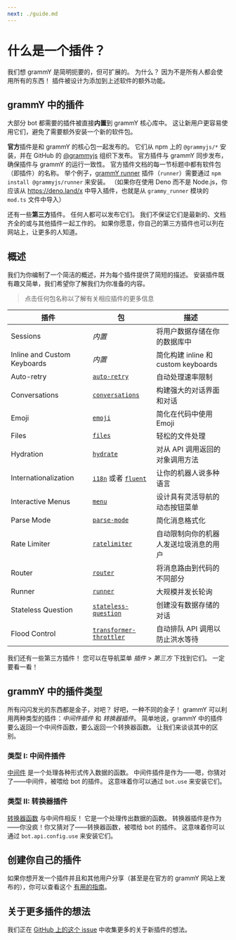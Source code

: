 ```yaml
---
next: ./guide.md
---
```


# 什么是一个插件？

我们想 grammY 是简明扼要的，但可扩展的。
为什么？
因为不是所有人都会使用所有的东西！
插件被设计为添加到上述软件的额外功能。

## grammY 中的插件

大部分 bot 都需要的插件被直接**内置**到 grammY 核心库中。
这让新用户更容易使用它们，避免了需要额外安装一个新的软件包。

**官方**插件是和 grammY 的核心包一起发布的。
它们从 npm 上的 `@grammyjs/*` 安装，并在 GitHub 的 [@grammyjs](https://github.com/grammyjs) 组织下发布。
官方插件与 grammY 同步发布，确保插件与 grammY 的运行一致性。
官方插件文档的每一节标题中都有软件包（即插件）的名称。
举个例子，[grammY runner](./runner.md) 插件（`runner`）需要通过 `npm install @grammyjs/runner` 来安装。
（如果你在使用 Deno 而不是 Node.js，你应该从 <https://deno.land/x> 中导入插件，也就是从 `grammy_runner` 模块的 `mod.ts` 文件中导入）

还有一些**第三方**插件。
任何人都可以发布它们。
我们不保证它们是最新的、文档齐全的或与其他插件一起工作的。
如果你愿意，你自己的第三方插件也可以列在网站上，让更多的人知道。

## 概述

我们为你编制了一个简洁的概述，并为每个插件提供了简短的描述。
安装插件既有趣又简单，我们希望你了解我们为你准备的内容。

> 点击任何包名称以了解有关相应插件的更多信息

| 插件                        | 包                                                    | 描述                                   |
| --------------------------- | ----------------------------------------------------- | -------------------------------------- |
| Sessions                    | _内置_                                                | 将用户数据存储在你的数据库中           |
| Inline and Custom Keyboards | _内置_                                                | 简化构建 inline 和 custom keyboards   |
| Auto-retry                  | [`auto-retry`](./auto-retry.md)                       | 自动处理速率限制                       |
| Conversations               | [`conversations`](./conversations.md)                 | 构建强大的对话界面和对话               |
| Emoji                       | [`emoji`](./emoji.md)                                 | 简化在代码中使用 Emoji                 |
| Files                       | [`files`](./files.md)                                 | 轻松的文件处理                         |
| Hydration                   | [`hydrate`](./hydrate.md)                             | 对从 API 调用返回的对象调用方法        |
| Internationalization        | [`i18n`](./i18n.md) 或者 [`fluent`](./fluent.md)      | 让你的机器人说多种语言                 |
| Interactive Menus           | [`menu`](./menu.md)                                   | 设计具有灵活导航的动态按钮菜单         |
| Parse Mode                  | [`parse-mode`](./parse-mode.md)                       | 简化消息格式化                         |
| Rate Limiter                | [`ratelimiter`](./ratelimiter.md)                     | 自动限制向你的机器人发送垃圾消息的用户 |
| Router                      | [`router`](./router.md)                               | 将消息路由到代码的不同部分             |
| Runner                      | [`runner`](./runner.md)                               | 大规模并发长轮询                       |
| Stateless Question          | [`stateless-question`](./stateless-question.md)       | 创建没有数据存储的对话                 |
| Flood Control               | [`transformer-throttler`](./transformer-throttler.md) | 自动排队 API 调用以防止洪水等待        |

我们还有一些第三方插件！
您可以在导航菜单 _插件_ > _第三方_ 下找到它们。
一定要看一看！

## grammY 中的插件类型

所有闪闪发光的东西都是金子，对吧？
好吧，一种不同的金子！
grammY 可以利用两种类型的插件：_中间件插件_ 和 _转换器插件_。
简单地说，grammY 中的插件要么返回一个中间件函数，要么返回一个转换器函数。
让我们来谈谈其中的区别。

### 类型 I: 中间件插件

[中间件](../guide/middleware.md) 是一个处理各种形式传入数据的函数。
中间件插件是作为——嗯，你猜对了——中间件，被喂给 bot 的插件。
这意味着你可以通过 `bot.use` 来安装它们。

### 类型 II: 转换器插件

[转换器函数](../advanced/transformers.md) 与中间件相反！
它是一个处理传出数据的函数。
转换器插件是作为——你没疯！你又猜对了——转换器函数，被喂给 bot 的插件。
这意味着你可以通过 `bot.api.config.use` 来安装它们。

## 创建你自己的插件

如果你想开发一个插件并且和其他用户分享（甚至是在官方的 grammY 网站上发布的），你可以查看这个 [有用的指南](./guide.md)。

## 关于更多插件的想法

我们正在 [GitHub 上的这个 issue](https://github.com/grammyjs/grammY/issues/110) 中收集更多的关于新插件的想法。
